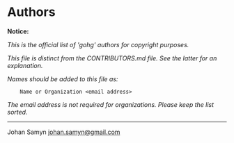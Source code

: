 # Authors

__Notice:__

*This is the official list of 'gohg' authors for copyright purposes.*

*This file is distinct from the CONTRIBUTORS.md file.
See the latter for an explanation.*

*Names should be added to this file as:*  

        Name or Organization <email address>

*The email address is not required for organizations.
Please keep the list sorted.*

---

Johan Samyn <johan.samyn@gmail.com>
